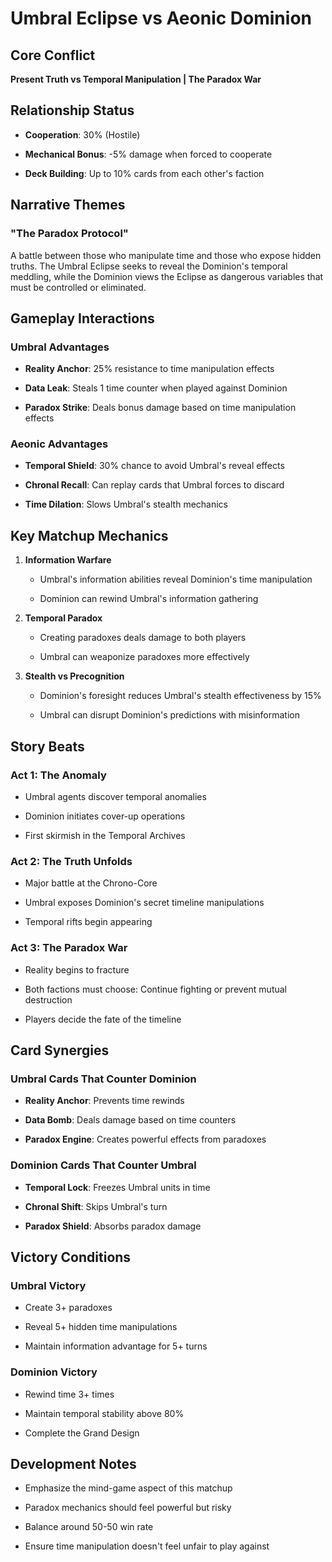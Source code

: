 # Umbral Eclipse vs Aeonic Dominion

## Core Conflict

**Present Truth vs Temporal Manipulation | The Paradox War**

## Relationship Status

- **Cooperation**: 30% (Hostile)

- **Mechanical Bonus**: -5% damage when forced to cooperate

- **Deck Building**: Up to 10% cards from each other's faction

## Narrative Themes

### "The Paradox Protocol"

A battle between those who manipulate time and those who expose hidden truths. The Umbral Eclipse seeks to reveal the Dominion's temporal meddling, while the Dominion views the Eclipse as dangerous variables that must be controlled or eliminated.

## Gameplay Interactions

### Umbral Advantages

- **Reality Anchor**: 25% resistance to time manipulation effects

- **Data Leak**: Steals 1 time counter when played against Dominion

- **Paradox Strike**: Deals bonus damage based on time manipulation effects

### Aeonic Advantages

- **Temporal Shield**: 30% chance to avoid Umbral's reveal effects

- **Chronal Recall**: Can replay cards that Umbral forces to discard

- **Time Dilation**: Slows Umbral's stealth mechanics

## Key Matchup Mechanics

1. **Information Warfare**

   - Umbral's information abilities reveal Dominion's time manipulation

   - Dominion can rewind Umbral's information gathering

2. **Temporal Paradox**

   - Creating paradoxes deals damage to both players

   - Umbral can weaponize paradoxes more effectively

3. **Stealth vs Precognition**

   - Dominion's foresight reduces Umbral's stealth effectiveness by 15%

   - Umbral can disrupt Dominion's predictions with misinformation

## Story Beats

### Act 1: The Anomaly

- Umbral agents discover temporal anomalies

- Dominion initiates cover-up operations

- First skirmish in the Temporal Archives

### Act 2: The Truth Unfolds

- Major battle at the Chrono-Core

- Umbral exposes Dominion's secret timeline manipulations

- Temporal rifts begin appearing

### Act 3: The Paradox War

- Reality begins to fracture

- Both factions must choose: Continue fighting or prevent mutual destruction

- Players decide the fate of the timeline

## Card Synergies

### Umbral Cards That Counter Dominion

- **Reality Anchor**: Prevents time rewinds

- **Data Bomb**: Deals damage based on time counters

- **Paradox Engine**: Creates powerful effects from paradoxes

### Dominion Cards That Counter Umbral

- **Temporal Lock**: Freezes Umbral units in time

- **Chronal Shift**: Skips Umbral's turn

- **Paradox Shield**: Absorbs paradox damage

## Victory Conditions

### Umbral Victory

- Create 3+ paradoxes

- Reveal 5+ hidden time manipulations

- Maintain information advantage for 5+ turns

### Dominion Victory

- Rewind time 3+ times

- Maintain temporal stability above 80%

- Complete the Grand Design

## Development Notes

- Emphasize the mind-game aspect of this matchup

- Paradox mechanics should feel powerful but risky

- Balance around 50-50 win rate

- Ensure time manipulation doesn't feel unfair to play against

